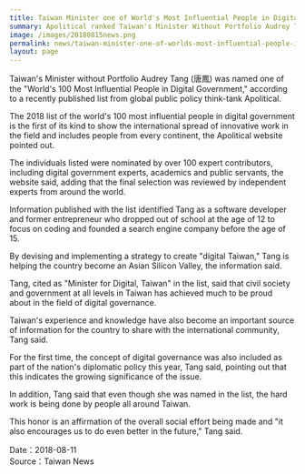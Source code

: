 ```yaml
---
title: Taiwan Minister one of World's Most Influential People in Digital Govt.
summary: Apolitical ranked Taiwan's Minister Without Portfolio Audrey Tang as one of the world's top 20 most influential people in digital government in 2018
image: /images/20180815news.png
permalink: news/taiwan-minister-one-of-worlds-most-influential-people-in-digital-govt/
layout: page
---
```

Taiwan's Minister without Portfolio Audrey Tang (唐鳳) was named one of the "World's 100 Most Influential People in Digital Government," according to a recently published list from global public policy think-tank Apolitical.

The 2018 list of the world's 100 most influential people in digital government is the first of its kind to show the international spread of innovative work in the field and includes people from every continent, the Apolitical website pointed out.

The individuals listed were nominated by over 100 expert contributors, including digital government experts, academics and public servants, the website said, adding that the final selection was reviewed by independent experts from around the world.

Information published with the list identified Tang as a software developer and former entrepreneur who dropped out of school at the age of 12 to focus on coding and founded a search engine company before the age of 15.

By devising and implementing a strategy to create "digital Taiwan," Tang is helping the country become an Asian Silicon Valley, the information said.

Tang, cited as "Minister for Digital, Taiwan" in the list, said that civil society and government at all levels in Taiwan has achieved much to be proud about in the field of digital governance.

Taiwan's experience and knowledge have also become an important source of information for the country to share with the international community, Tang said.

For the first time, the concept of digital governance was also included as part of the nation's diplomatic policy this year, Tang said, pointing out that this indicates the growing significance of the issue.

In addition, Tang said that even though she was named in the list, the hard work is being done by people all around Taiwan.

This honor is an affirmation of the overall social effort being made and "it also encourages us to do even better in the future," Tang said. 

Date：2018-08-11
<br/>
Source：Taiwan News
